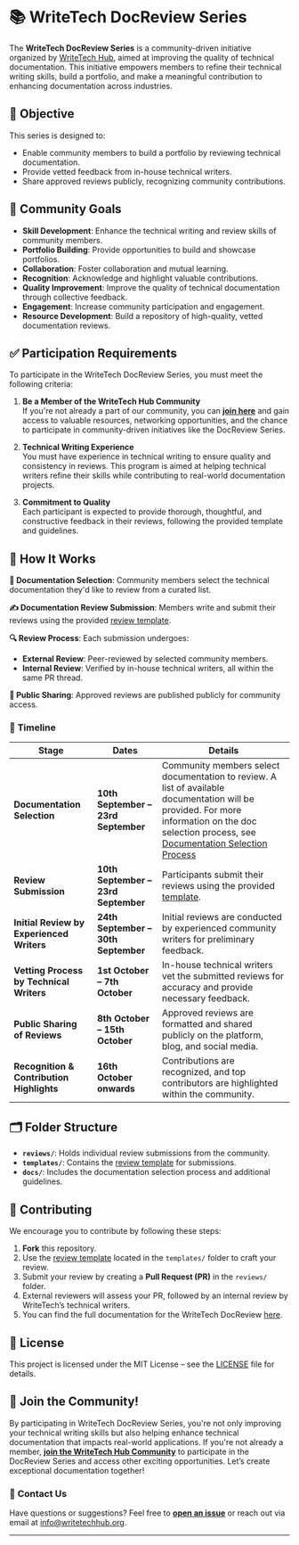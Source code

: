 # 📚 WriteTech DocReview Series

The **WriteTech DocReview Series** is a community-driven initiative organized by [WriteTech Hub](https://writetechhub.org/), aimed at improving the quality of technical documentation. This initiative empowers members to refine their technical writing skills, build a portfolio, and make a meaningful contribution to enhancing documentation across industries.


## 🎯 **Objective**

This series is designed to:
- Enable community members to build a portfolio by reviewing technical documentation.
- Provide vetted feedback from in-house technical writers.
- Share approved reviews publicly, recognizing community contributions.


## 🌟 **Community Goals**

- **Skill Development**: Enhance the technical writing and review skills of community members.
- **Portfolio Building**: Provide opportunities to build and showcase portfolios.
- **Collaboration**: Foster collaboration and mutual learning.
- **Recognition**: Acknowledge and highlight valuable contributions.
- **Quality Improvement**: Improve the quality of technical documentation through collective feedback.
- **Engagement**: Increase community participation and engagement.
- **Resource Development**: Build a repository of high-quality, vetted documentation reviews.


## ✅ **Participation Requirements**

To participate in the WriteTech DocReview Series, you must meet the following criteria:

1. **Be a Member of the WriteTech Hub Community**  
   If you're not already a part of our community, you can [**join here**](https://writetechhub.org/our-community/) and gain access to valuable resources, networking opportunities, and the chance to participate in community-driven initiatives like the DocReview Series.

2. **Technical Writing Experience**  
   You must have experience in technical writing to ensure quality and consistency in reviews. This program is aimed at helping technical writers refine their skills while contributing to real-world documentation projects.

3. **Commitment to Quality**  
   Each participant is expected to provide thorough, thoughtful, and constructive feedback in their reviews, following the provided template and guidelines.


## 🌟 **How It Works**

**📄 Documentation Selection**: Community members select the technical documentation they'd like to review from a curated list.

**✍️ Documentation Review Submission**: Members write and submit their reviews using the provided [review template](templates/review-template.md).

**🔍 Review Process**: Each submission undergoes:
   - **External Review**: Peer-reviewed by selected community members.
   - **Internal Review**: Verified by in-house technical writers, all within the same PR thread.

**📢 Public Sharing**: Approved reviews are published publicly for community access.


### 📅 **Timeline**

| **Stage**                               | **Dates**                        | **Details**                                                                                               |
|-----------------------------------------|----------------------------------|-----------------------------------------------------------------------------------------------------------|
| **Documentation Selection**             | **10th September – 23rd September** | Community members select documentation to review. A list of available documentation will be provided. For more information on the doc selection process, see [Documentation Selection Process](docs/doc-selection-process.md)    |
| **Review Submission**                   | **10th September – 23rd September** | Participants submit their reviews using the provided [template](templates/review-template.md). |
| **Initial Review by Experienced Writers**| **24th September – 30th September** | Initial reviews are conducted by experienced community writers for preliminary feedback.                   |
| **Vetting Process by Technical Writers**| **1st October – 7th October**      | In-house technical writers vet the submitted reviews for accuracy and provide necessary feedback.          |
| **Public Sharing of Reviews**           | **8th October – 15th October**     | Approved reviews are formatted and shared publicly on the platform, blog, and social media.                |
| **Recognition & Contribution Highlights**| **16th October onwards**           | Contributions are recognized, and top contributors are highlighted within the community.                  |


## 🗂 **Folder Structure**

- **`reviews/`**: Holds individual review submissions from the community.
- **`templates/`**: Contains the [review template](templates/review-template.md) for submissions.
- **`docs/`**: Includes the documentation selection process and additional guidelines.


## 🤝 **Contributing**

We encourage you to contribute by following these steps:

1. **Fork** this repository.
2. Use the [review template](templates/review-template.md) located in the `templates/` folder to craft your review.
3. Submit your review by creating a **Pull Request (PR)** in the `reviews/` folder.
4. External reviewers will assess your PR, followed by an internal review by WriteTech’s technical writers.
5. You can find the full documentation for the WriteTech DocReview [here](https://github.com/WriteTech-Hub/writetech-doc-review/blob/main/docs/List%20of%20Documentation.md).

## 📜 **License**

This project is licensed under the MIT License – see the [LICENSE](LICENSE) file for details.


## 🚀 **Join the Community!**

By participating in WriteTech DocReview Series, you're not only improving your technical writing skills but also helping enhance technical documentation that impacts real-world applications. If you're not already a member, [**join the WriteTech Hub Community**](https://writetechhub.org/our-community/) to participate in the DocReview Series and access other exciting opportunities. Let’s create exceptional documentation together!


### 📧 **Contact Us**

Have questions or suggestions? Feel free to [**open an issue**](https://github.com/WriteTech-Hub/writetech-doc-review/issues) or reach out via email at [info@writetechhub.org](mailto:info@writetechhub.org).

---

